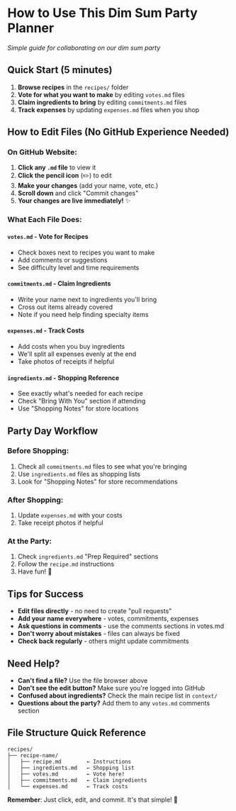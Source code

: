 # How to Use This Dim Sum Party Planner

*Simple guide for collaborating on our dim sum party*

## Quick Start (5 minutes)

1. **Browse recipes** in the `recipes/` folder
2. **Vote for what you want to make** by editing `votes.md` files
3. **Claim ingredients to bring** by editing `commitments.md` files
4. **Track expenses** by updating `expenses.md` files when you shop

## How to Edit Files (No GitHub Experience Needed)

### On GitHub Website:
1. **Click any `.md` file** to view it
2. **Click the pencil icon** (✏️) to edit
3. **Make your changes** (add your name, vote, etc.)
4. **Scroll down** and click "Commit changes"
5. **Your changes are live immediately!** ✨

### What Each File Does:

#### `votes.md` - Vote for Recipes
- Check boxes next to recipes you want to make
- Add comments or suggestions
- See difficulty level and time requirements

#### `commitments.md` - Claim Ingredients
- Write your name next to ingredients you'll bring
- Cross out items already covered
- Note if you need help finding specialty items

#### `expenses.md` - Track Costs
- Add costs when you buy ingredients
- We'll split all expenses evenly at the end
- Take photos of receipts if helpful

#### `ingredients.md` - Shopping Reference
- See exactly what's needed for each recipe
- Check "Bring With You" section if attending
- Use "Shopping Notes" for store locations

## Party Day Workflow

### Before Shopping:
1. Check all `commitments.md` files to see what you're bringing
2. Use `ingredients.md` files as shopping lists
3. Look for "Shopping Notes" for store recommendations

### After Shopping:
1. Update `expenses.md` with your costs
2. Take receipt photos if helpful

### At the Party:
1. Check `ingredients.md` "Prep Required" sections
2. Follow the `recipe.md` instructions
3. Have fun! 🥟

## Tips for Success

- **Edit files directly** - no need to create "pull requests"
- **Add your name everywhere** - votes, commitments, expenses
- **Ask questions in comments** - use the comments sections in votes.md
- **Don't worry about mistakes** - files can always be fixed
- **Check back regularly** - others might update commitments

## Need Help?

- **Can't find a file?** Use the file browser above
- **Don't see the edit button?** Make sure you're logged into GitHub
- **Confused about ingredients?** Check the main recipe list in `context/`
- **Questions about the party?** Add them to any `votes.md` comments section

## File Structure Quick Reference

```
recipes/
├── recipe-name/
│   ├── recipe.md        ← Instructions
│   ├── ingredients.md   ← Shopping list
│   ├── votes.md         ← Vote here!
│   ├── commitments.md   ← Claim ingredients
│   └── expenses.md      ← Track costs
```

**Remember**: Just click, edit, and commit. It's that simple! 🎉
